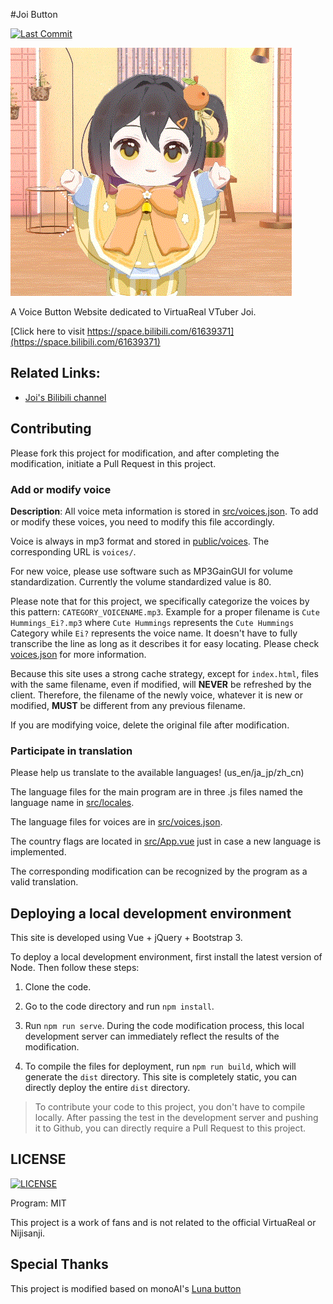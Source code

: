 #Joi Button

[![Last Commit](https://img.shields.io/github/last-commit/ryanlan-new/joi-button)]()

![Joi-Button Cover](https://github.com/ryanlan-new/joi-button/blob/master/minijoi.png)

A Voice Button Website dedicated to VirtuaReal VTuber Joi.

[Click here to visit https://space.bilibili.com/61639371](https://space.bilibili.com/61639371)

## Related Links:

* [Joi's Bilibili channel](https://space.bilibili.com/61639371)

## Contributing

Please fork this project for modification, and after completing the modification, initiate a Pull Request in this project.

### Add or modify voice

**Description**: All voice meta information is stored in [src/voices.json](src/voices.json). To add or modify these voices, you need to modify this file accordingly.

Voice is always in mp3 format and stored in [public/voices](public/voices). The corresponding URL is `voices/`.

For new voice, please use software such as MP3GainGUI for volume standardization. Currently the volume standardized value is 80.

Please note that for this project, we specifically categorize the voices by this pattern: `CATEGORY_VOICENAME.mp3`. Example for a proper filename is `Cute Hummings_Ei?.mp3` where `Cute Hummings` represents the `Cute Hummings` Category while `Ei?` represents the voice name. It doesn't have to fully transcribe the line as long as it describes it for easy locating. Please check [voices.json](src/voices.json) for more information.

Because this site uses a strong cache strategy, except for `index.html`, files with the same filename, even if modified, will **NEVER** be refreshed by the client. Therefore, the filename of the newly voice, whatever it is new or modified, **MUST** be different from any previous filename.

If you are modifying voice, delete the original file after modification.

### Participate in translation

Please help us translate to the available languages! (us_en/ja_jp/zh_cn)

The language files for the main program are in three .js files named the language name in [src/locales](src/locales).

The language files for voices are in [src/voices.json](src/voices.json).

The country flags are located in [src/App.vue](src/App.vue) just in case a new language is implemented.

The corresponding modification can be recognized by the program as a valid translation.

## Deploying a local development environment

This site is developed using Vue + jQuery + Bootstrap 3.

To deploy a local development environment, first install the latest version of Node. Then follow these steps:

1. Clone the code.

2. Go to the code directory and run `npm install`.

3. Run `npm run serve`. During the code modification process, this local development server can immediately reflect the results of the modification.

4. To compile the files for deployment, run `npm run build`, which will generate the `dist` directory. This site is completely static, you can directly deploy the entire `dist` directory.

> To contribute your code to this project, you don't have to compile locally. After passing the test in the development server and pushing it to Github, you can directly require a Pull Request to this project.

## LICENSE
[![LICENSE](https://img.shields.io/github/license/ryanlan-new/joi-button)](LICENSE)

Program: MIT

This project is a work of fans and is not related to the official VirtuaReal or Nijisanji.

## Special Thanks

This project is modified based on monoAI's [Luna button](https://github.com/monoai)
